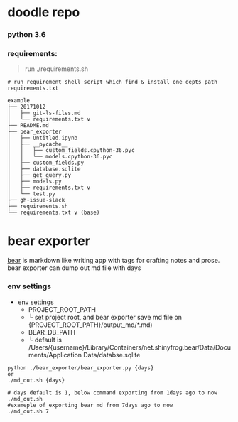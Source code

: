 # doodle repo

### python 3.6

### requirements:
> run ./requirements.sh
```
# run requirement shell script which find & install one depts path requirements.txt

example
├── 20171012
│   ├── git-ls-files.md
│   └── requirements.txt v
├── README.md
├── bear_exporter
│   ├── Untitled.ipynb
│   ├── __pycache__
│   │   ├── custom_fields.cpython-36.pyc
│   │   └── models.cpython-36.pyc
│   ├── custom_fields.py
│   ├── database.sqlite
│   ├── get_query.py
│   ├── models.py
│   ├── requirements.txt v
│   └── test.py
├── gh-issue-slack
├── requirements.sh
└── requirements.txt v (base)

```
# bear exporter
[bear](http://www.bear-writer.com/) is markdown like writing app with tags for crafting notes and prose.
bear exporter can dump out md file with days
### env settings
- env settings
  - PROJECT_ROOT_PATH
  - └ set project root, and bear exporter save md file on {PROJECT_ROOT_PATH}/output_md/*.md)
  - BEAR_DB_PATH
  - └ default is /Users/{username}/Library/Containers/net.shinyfrog.bear/Data/Documents/Application Data/databse.sqlite

```
python ./bear_exporter/bear_exporter.py {days}
or
./md_out.sh {days}

# days default is 1, below command exporting from 1days ago to now
./md_out.sh
#exameple of exporting bear md from 7days ago to now
./md_out.sh 7

```
